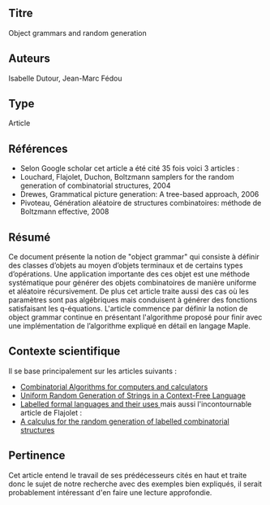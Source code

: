 ## Titre
Object grammars and random generation

## Auteurs
Isabelle Dutour, Jean-Marc Fédou

## Type
Article

## Références
* Selon Google scholar cet article a été cité 35 fois voici 3 articles :
* Louchard, Flajolet, Duchon, Boltzmann samplers for the random generation of combinatorial structures, 2004
* Drewes, Grammatical picture generation: A tree-based approach, 2006
* Pivoteau, Génération aléatoire de structures combinatoires: méthode de Boltzmann effective, 2008

## Résumé
Ce document présente la notion de "object grammar" qui consiste à définir des classes d’objets au moyen d’objets terminaux et de certains types d’opérations. Une application importante des ces objet est une méthode systématique pour générer des objets combinatoires de manière uniforme et aléatoire récursivement. De plus cet article traite aussi des cas où les paramètres sont pas algébriques mais conduisent à générer des fonctions satisfaisant les q-équations.
L'article commence par définir la notion de object grammar continue en présentant l'algorithme proposé pour finir avec une implémentation de l’algorithme expliqué en détail en langage Maple. 


## Contexte scientifique
Il se base principalement sur les articles suivants : 
* [Combinatorial Algorithms for computers and calculators](https://www.math.upenn.edu/~wilf/website/CombinatorialAlgorithms.pdf)
* [Uniform Random Generation of Strings in a Context-Free Language](https://www.semanticscholar.org/paper/Uniform-Random-Generation-of-Strings-in-a-Language-Hickey-Cohen/75ffd468110e4a751d82c3119f72a84887a39554)
* [Labelled formal languages and their uses ](http://citeseerx.ist.psu.edu/viewdoc/download?doi=10.1.1.883.7282&rep=rep1&type=pdf)
mais aussi l'incontournable article de Flajolet :
* [A calculus for the random generation of labelled combinatorial structures](https://files.zotero.net/eyJleHBpcmVzIjoxNTcwMTM1Njg5LCJoYXNoIjoiZDUzZDQ1MzczODdjYzFiMDFmNDA2MjgyOGI0NTUzYmEiLCJjb250ZW50VHlwZSI6ImFwcGxpY2F0aW9uXC9wZGYiLCJjaGFyc2V0IjoiIiwiZmlsZW5hbWUiOiJGbGFqb2xldCBldCBhbC4gLSAxOTk0IC0gQSBjYWxjdWx1cyBmb3IgdGhlIHJhbmRvbSBnZW5lcmF0aW9uIG9mIGxhYmVsbGVkIGMucGRmIn0%3D/bdba9fa7cbe5429a80b74a47e6a05b03a2beb232cc26e19216cab5d40d6e6e70/Flajolet%20et%20al.%20-%201994%20-%20A%20calculus%20for%20the%20random%20generation%20of%20labelled%20c.pdf)

## Pertinence
Cet article entend le travail de ses prédécesseurs cités en haut et traite donc le sujet de notre recherche avec des exemples bien expliqués, il serait probablement intéressant d'en faire une lecture approfondie.
